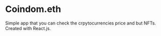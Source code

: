 # Coindom.eth
Simple app that you can check the crpytocurrencies price and but NFTs. Created with React.js.
